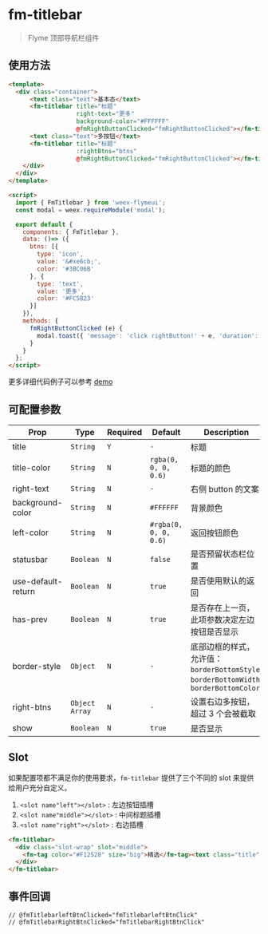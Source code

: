 # fm-titlebar

> Flyme 顶部导航栏组件

## 使用方法
```html
<template>
  <div class="container">
      <text class="text">基本态</text>
      <fm-titlebar title="标题"
                   right-text="更多"
                   background-color="#FFFFFF"
                   @fmRightButtonClicked="fmRightButtonClicked"></fm-titlebar>
      <text class="text">多按钮</text>
      <fm-titlebar title="标题"
                   :rightBtns="btns"
                   @fmRightButtonClicked="fmRightButtonClicked"></fm-titlebar>
    </div>
  </div>
</template>

<script>
  import { FmTitlebar } from 'weex-flymeui';
  const modal = weex.requireModule('modal');

  export default {
    components: { FmTitlebar },
    data: ()=> ({
      btns: [{
        type: 'icon',
        value: '&#xe6cb;',
        color: '#3BC06B'
      }, {
        type: 'text',
        value: '更多',
        color: '#FC5B23'
      }]
    }),
    methods: {
      fmRightButtonClicked (e) {
        modal.toast({ 'message': 'click rightButton!' + e, 'duration': 1 });
      }
    }
  };
</script>
```

更多详细代码例子可以参考 [demo](https://github.com/Yanjiie/weex-flymeui/blob/master/example/component/titlebar/index.vue)

## 可配置参数
| Prop | Type | Required | Default | Description |
|-------------|------------|--------|-----|-----|
| title | `String` |`Y`| `-` | 标题 |
| title-color | `String` |`N`| `rgba(0, 0, 0, 0.6)` | 标题的颜色 |
| right-text | `String` |`N`| `-` | 右侧 button 的文案 |
| background-color | `String` |`N`| `#FFFFFF` | 背景颜色 |
| left-color | `String` |`N`| `#rgba(0, 0, 0, 0.6)` | 返回按钮颜色 |
| statusbar | `Boolean` |`N`| `false` | 是否预留状态栏位置 |
| use-default-return | `Boolean` |`N`| `true` | 是否使用默认的返回 |
| has-prev | `Boolean` | `N` |`true`| 是否存在上一页，此项参数决定左边按钮是否显示 |
| border-style | `Object` | `N` | `-` | 底部边框的样式，允许值：`borderBottomStyle`, `borderBottomWidth`, `borderBottomColor` |
| right-btns | `Object` `Array` | `N` | `-` | 设置右边多按钮，超过 3 个会被截取 |
| show | `Boolean` | `N` | `true` | 是否显示 |

## Slot
如果配置项都不满足你的使用要求，`fm-titlebar` 提供了三个不同的 slot 来提供给用户充分自定义。

1. `<slot name"left"></slot>` : 左边按钮插槽
2. `<slot name"middle"></slot>` : 中间标题插槽
3. `<slot name"right"></slot>` : 右边插槽

```html
<fm-titlebar>
  <div class="slot-wrap" slot="middle">
    <fm-tag color="#F12528" size="big">精选</fm-tag><text class="title">电影合集</text>
  </div>
</fm-titlebar>
```

## 事件回调

```
// @fmTitlebarleftBtnClicked="fmTitlebarleftBtnClick"
// @fmTitlebarRightBtnClicked="fmTitlebarRightBtnClick"
```
